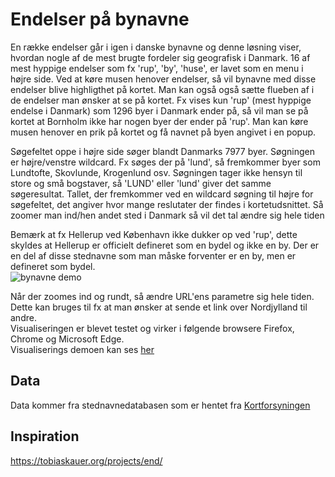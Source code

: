# Endelser på bynavne
En række endelser går i igen i danske bynavne og denne løsning viser, hvordan nogle af de mest brugte fordeler sig geografisk i Danmark.
16 af mest hyppige endelser som fx 'rup', 'by', 'huse', er lavet som en menu i højre side. Ved at køre musen henover endelser, så vil bynavne med disse endelser blive highligthet på kortet. Man kan også også sætte flueben af i de endelser man ønsker at se på kortet. Fx vises kun 'rup' (mest hyppige endelse i Danmark) som 1296 byer i Danmark ender på, så vil man se på kortet at Bornholm ikke har nogen byer der ender på 'rup'. Man kan køre musen henover en prik på kortet og få navnet på byen angivet i en popup.

Søgefeltet oppe i højre side søger blandt Danmarks 7977 byer. Søgningen er højre/venstre wildcard. Fx søges der på 'lund', så fremkommer byer som Lundtofte, Skovlunde, Krogenlund osv.
Søgningen tager ikke hensyn til store og små bogstaver, så 'LUND' eller 'lund' giver det samme søgeresultat. Tallet, der fremkommer ved en wildcard søgning til højre for søgefeltet, det angiver hvor mange reslutater der findes i kortetudsnittet. Så zoomer man ind/hen andet sted i Danmark så vil det tal ændre sig hele tiden<br>

Bemærk at fx Hellerup ved København ikke dukker op ved 'rup', dette skyldes at Hellerup er officielt defineret som en bydel og ikke en by. Der er en del af disse stednavne som man måske forventer er en by, men er defineret som bydel.  
![bynavne demo](demo.gif "bynavne demo")

Når der zoomes ind og rundt, så ændre URL'ens parametre sig hele tiden. Dette kan bruges til fx at man ønsker at sende et link over Nordjylland til andre.  
Visualiseringen er blevet testet og virker i følgende browsere Firefox, Chrome og Microsoft Edge. <br>
Visualiserings demoen kan ses [her](https://baffioso.github.io/bynavn/#5.89/56.117/11.489)
## Data

Data kommer fra stednavnedatabasen som er hentet fra [Kortforsyningen](https://download.kortforsyningen.dk/)

## Inspiration
https://tobiaskauer.org/projects/end/
